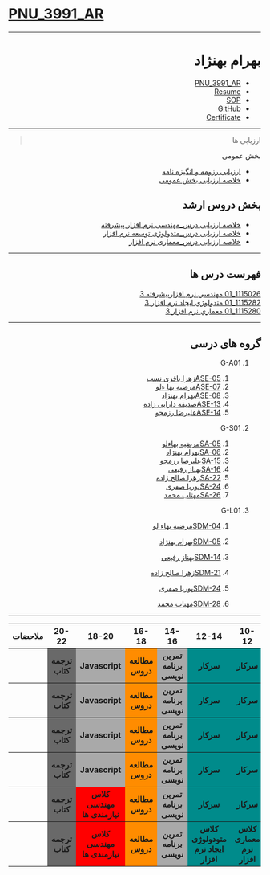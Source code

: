 # [PNU_3991_AR](https://github.com/AliRazavi-edu/PNU_3991#TOC)

<div dir="rtl">
   
---------- 
   
# بهرام بهنژاد
- [PNU_3991_AR](https://github.com/bahram200/PNU_3991_AR)
- [Resume](https://bahram200.github.io/Behnejad/) 
- [SOP](https://bahram200.github.io/SOP/)
- [GitHub](https://github.com/bahram200)
- [Certificate](https://github.com/bahram200/Proof-javascript-certificate/blob/main/certificate.jpeg)

-----------------
> ارزیابی ها

بخش عمومی
- [ارزیابی رزومه و انگیزه نامه]()
- [خلاصه ارزیابی بخش عمومی]()

##  بخش دروس ارشد
- [خلاصه ارزیابی درس_مهندسی نرم افزار پیشرفته]()
- [خلاصه ارزیابی درس_متدولوژی توسعه نرم افزار]()
- [خلاصه ارزیابی درس_معماری نرم افزار]()


------------------
## فهرست درس ها  

[1115026_01	مهندسي نرم افزارپيشرفته	3](https://github.com/bahram200/PNU_3991_AR/tree/main2/AdvancedSoftwareEngineering)
<br>
[1115282_01	متدولوژي ايجاد نرم افزار	3](https://github.com/bahram200/PNU_3991_AR/tree/main2/SoftwareDevelopmentMethodologies)
<br>
[1115280_01	معماري نرم افزار	3](https://github.com/bahram200/PNU_3991_AR/tree/main2/SoftwareArchitecture)



--------------
## گروه های درسی


1. G-A01
   1. [ASE-05زهرا باقری نسب](https://github.com/AliRazavi-edu/PNU_3991/tree/master/_MSc/AdvancedSoftwareEngineering/1115026_01/05_%D8%B2%D9%87%D8%B1%D8%A7%20%D8%A8%D8%A7%D9%82%D8%B1%D9%8A%20%D9%86%D8%B3%D8%A8)
   1. [ASE-07مرضیه بها ءلو](https://github.com/AliRazavi-edu/PNU_3991/tree/master/_MSc/AdvancedSoftwareEngineering/1115026_01/07_%D9%85%D8%B1%D8%B6%D9%8A%D9%87%20%D8%A8%D9%87%D8%A7%D9%84%D9%88%D9%87%D9%88%D8%B1%D9%87)
    1. [ASE-08بهرام بهنژاد](https://github.com/AliRazavi-edu/PNU_3991/tree/master/_MSc/AdvancedSoftwareEngineering/1115026_01/08_%D8%A8%D9%87%D8%B1%D8%A7%D9%85%20%D8%A8%D9%87%D9%86%DA%98%D8%A7%D8%AF)  
    1. [ASE-13صدیقه دارایی زاده](https://github.com/AliRazavi-edu/PNU_3991/tree/master/_MSc/AdvancedSoftwareEngineering/1115026_01/13_%D8%B5%D8%AF%D9%8A%D9%82%D9%87%20%D8%AF%D8%A7%D8%B1%D8%A7%D9%8A%D9%8A%20%D8%B2%D8%A7%D8%AF%D9%87) 
    1. [ASE-14علیرضا رزمجو](https://github.com/AliRazavi-edu/PNU_3991/tree/master/_MSc/AdvancedSoftwareEngineering/1115026_01/14_%D8%B9%D9%84%D9%8A%D8%B1%D8%B6%D8%A7%20%D8%B1%D8%B2%D9%85%D8%AC%D9%88) 
      
1. G-S01
    1. [SA-05مرضیه بهاءلو](https://github.com/AliRazavi-edu/PNU_3991/tree/master/_MSc/SoftwareArchitecture/1115280_01/05_%D9%85%D8%B1%D8%B6%D9%8A%D9%87%20%D8%A8%D9%87%D8%A7%D9%84%D9%88%D9%87%D9%88%D8%B1%D9%87)
    1. [SA-06بهرام بهنژاد](https://github.com/AliRazavi-edu/PNU_3991/tree/master/_MSc/SoftwareArchitecture/1115280_01/06_%D8%A8%D9%87%D8%B1%D8%A7%D9%85%20%D8%A8%D9%87%D9%86%DA%98%D8%A7%D8%AF)
    1. [SA-15علیرضا رزمجو](https://github.com/AliRazavi-edu/PNU_3991/tree/master/_MSc/SoftwareArchitecture/1115280_01/15_%D8%B9%D9%84%D9%8A%D8%B1%D8%B6%D8%A7%20%D8%B1%D8%B2%D9%85%D8%AC%D9%88) 
    1. [SA-16بهناز رفیعی](https://github.com/AliRazavi-edu/PNU_3991/tree/master/_MSc/SoftwareArchitecture/1115280_01/16_%D8%A8%D9%87%D9%86%D8%A7%D8%B2%20%D8%B1%D9%81%D9%8A%D8%B9%D9%8A) 
    1. [SA-22زهرا صالح زاده](https://github.com/AliRazavi-edu/PNU_3991/tree/master/_MSc/SoftwareArchitecture/1115280_01/22_%D8%B2%D9%87%D8%B1%D8%A7%20%D8%B5%D8%A7%D9%84%D8%AD%20%D8%B2%D8%A7%D8%AF%D9%87) 
    1. [SA-24پوریا صفری](https://github.com/AliRazavi-edu/PNU_3991/tree/master/_MSc/SoftwareArchitecture/1115280_01/24_%D9%BE%D9%88%D8%B1%D9%8A%D8%A7%20%D8%B5%D9%81%D8%B1%D9%8A)
    1. [SA-26مهتاب محمد](https://github.com/AliRazavi-edu/PNU_3991/tree/master/_MSc/SoftwareArchitecture/1115280_01/26_%D9%85%D9%87%D8%AA%D8%A7%D8%A8%20%D9%85%D8%AD%D9%85%D8%AF)
1. G-L01
    1. [SDM-04مرضیه بهاء لو](https://github.com/AliRazavi-edu/PNU_3991/tree/master/_MSc/SoftwareDevelopmentMethodologies/1115282_01/04_%D9%85%D8%B1%D8%B6%D9%8A%D9%87%20%D8%A8%D9%87%D8%A7%D9%84%D9%88%D9%87%D9%88%D8%B1%D9%87) 
    1. [SDM-05بهرام بهنژاد](https://github.com/AliRazavi-edu/PNU_3991/tree/master/_MSc/SoftwareDevelopmentMethodologies/1115282_01/05_%D8%A8%D9%87%D8%B1%D8%A7%D9%85%20%D8%A8%D9%87%D9%86%DA%98%D8%A7%D8%AF)
    1. [SDM-14بهناز رفیعی](https://github.com/AliRazavi-edu/PNU_3991/tree/master/_MSc/SoftwareDevelopmentMethodologies/1115282_01/14_%D8%A8%D9%87%D9%86%D8%A7%D8%B2%20%D8%B1%D9%81%D9%8A%D8%B9%D9%8A) 
     
    1. [SDM-21زهرا صالح زاده](https://github.com/AliRazavi-edu/PNU_3991/tree/master/_MSc/SoftwareDevelopmentMethodologies/1115282_01/21_%D8%B2%D9%87%D8%B1%D8%A7%20%D8%B5%D8%A7%D9%84%D8%AD%20%D8%B2%D8%A7%D8%AF%D9%87)
    1. [SDM-24پوریا صفری](https://github.com/AliRazavi-edu/PNU_3991/tree/master/_MSc/SoftwareDevelopmentMethodologies/1115282_01/24_%D9%BE%D9%88%D8%B1%D9%8A%D8%A7%20%D8%B5%D9%81%D8%B1%D9%8A)
    1. [SDM-28مهتاب محمد](https://github.com/AliRazavi-edu/PNU_3991/tree/master/_MSc/SoftwareDevelopmentMethodologies/1115282_01/28_%D9%85%D9%87%D8%AA%D8%A7%D8%A8%20%D9%85%D8%AD%D9%85%D8%AF)  
 -----------
 <div align="center">
   
   <div dir="ltr">
   
<table style="width:100%" >
            <tr>
             <th >ملاحضات</th>
             <th >20-22</th>
             <th >18-20</th>
              <th >16-18</th>
              <th >14-16</th>
              <th >12-14</th>
              <th>10-12</th>
              <th>8-10</th>
              <th>روز</th>
            </tr>
            <tr>
              <th></th>
              <th style="background-color: dimgrey;">ترجمه کتاب</th>
              <th style="background-color: darkgray;">Javascript</th>
              <th style="background-color: darkorange;">مطالعه دروس</th>
              <th style="background-color: darkgray;">تمرین برنامه نویسی</th>
              <th style="background-color: darkcyan;">سرکار</th>
              <th style="background-color: darkcyan;">سرکار</th>
              <th style="background-color: darkcyan;">سرکار</th>
              <th>شنبه</th>
            </tr>
             <tr>
                <th></th>
                <th style="background-color: dimgrey;">ترجمه کتاب</th>
                <th style="background-color: darkgray;">Javascript</th>
                <th style="background-color: darkorange;">مطالعه دروس</th>
                <th style="background-color: darkgray;">تمرین برنامه نویسی</th>
                <th style="background-color: darkcyan;">سرکار</th>
                <th style="background-color: darkcyan;">سرکار</th>
                <th style="background-color: darkcyan;">سرکار</th>
              <th>یک شنبه</th>
            </tr>
             <tr>
               <th></th>
                <th style="background-color: dimgrey;">ترجمه کتاب</th>
                <th style="background-color: darkgray;">Javascript</th>
                <th style="background-color: darkorange;">مطالعه دروس</th>
                <th style="background-color: darkgray;">تمرین برنامه نویسی</th>
                <th style="background-color: darkcyan;">سرکار</th>
                <th style="background-color: darkcyan;">سرکار</th>
                <th style="background-color: darkcyan;">سرکار</th>
              <th>دوشنبه</th>
            </tr>
             <tr>
                 <th></th>
                <th style="background-color: dimgrey;">ترجمه کتاب</th>
                <th style="background-color: darkgray;">Javascript</th>
                <th style="background-color: darkorange;">مطالعه دروس</th>
                <th style="background-color: darkgray;">تمرین برنامه نویسی</th>
                <th style="background-color: darkcyan;">سرکار</th>
                <th style="background-color: darkcyan;">سرکار</th>
                <th style="background-color: darkcyan;">سرکار</th>
              <th>سه شنبه</th>
            </tr>
             <tr>
                <th></th>
                <th style="background-color: dimgrey;">ترجمه کتاب</th>
                <th style="background-color:red;">کلاس مهندسی نیازمندی ها</th>
                <th style="background-color: darkorange;">مطالعه دروس</th>
                <th style="background-color: darkgray;">تمرین برنامه نویسی</th>
                <th style="background-color: darkcyan;">سرکار</th>
                <th style="background-color: darkcyan;">سرکار</th>
                <th style="background-color: darkcyan;">سرکار</th>
              <th>چهارشنبه</th>
            </tr>
             <tr>
                <th></th>
                <th style="background-color: dimgrey;">ترجمه کتاب</th>
                <th style="background-color:red;">کلاس مهندسی نیازمندی ها</th>
                <th style="background-color: darkorange;">مطالعه دروس</th>
                <th style="background-color: darkgray;">تمرین برنامه نویسی</th>
                <th style="background-color: darkcyan;">کلاس متودولوژی ایجاد نرم افزار</th>
                <th style="background-color: darkcyan;">کلاس معماری نرم افزار</th>
                <th style="background-color: darkcyan;">کلاس مهندسی نرم افزار</th>
              <th>پنج شنبه</th>
            </tr>
          </table> 
          </div>
